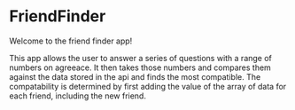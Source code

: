 # FriendFinder

Welcome to the friend finder app! 

This app allows the user to answer a series of questions with a range of numbers on agreeace. It then takes those numbers and compares them against the data stored in the api and finds the most compatible. The compatability is determined by first adding the value of the array of data for each friend, including the new friend. 

